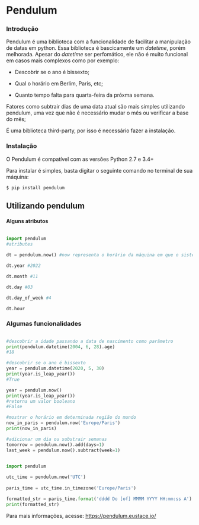 # Pendulum

### Introdução 

Pendulum é uma biblioteca com a funcionalidade de facilitar a manipulação de datas em python.
Essa biblioteca é bascicamente um *datetime*, porém melhorada.
Apesar do *datetime* ser perfomático, ele não é muito funcional em casos mais complexos como por exemplo:

- Descobrir se o ano é bissexto;

- Qual o horário em Berlim, Paris, etc;

- Quanto tempo falta para quarta-feira da próxma semana.

Fatores como subtrair dias de uma data atual são mais simples utilizando pendulum, uma vez que não é necessário mudar o mês ou verificar a base do mês;

É uma biblioteca third-party, por isso é necessário fazer a instalação.

### Instalação

O Pendulum é compatível com as versões Python 2.7 e 3.4+

Para instalar é simples, basta digitar o seguinte comando no terminal de sua máquina:

`$ pip install pendulum`

## Utilizando pendulum

####  Alguns atributos

```python

import pendulum
#atributes

dt = pendulum.now() #now representa o horário da máquina em que o sistema está sendo executado

dt.year #2022

dt.month #11

dt.day #03

dt.day_of_week #4

dt.hour 
```

### Algumas funcionalidades

```python

#descobrir a idade passando a data de nascimento como parâmetro
print(pendulum.datetime(2004, 6, 28).age)
#18

#descobrir se o ano é bissexto
year = pendulum.datetime(2020, 5, 30)
print(year.is_leap_year())
#True

year = pendulum.now()
print(year.is_leap_year())
#retorna um valor booleano
#False

#mostrar o horário em determinada região do mundo
now_in_paris = pendulum.now('Europe/Paris')
print(now_in_paris)

#adicionar um dia ou substrair semanas
tomorrow = pendulum.now().add(days=1)
last_week = pendulum.now().subtract(week=1)
```

```python

import pendulum
 
utc_time = pendulum.now('UTC')
 
paris_time = utc_time.in_timezone('Europe/Paris')

formatted_str = paris_time.format('dddd Do [of] MMMM YYYY HH:mm:ss A')
print(formatted_str)
```

Para mais informações, acesse: https://pendulum.eustace.io/
